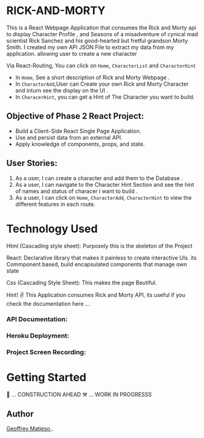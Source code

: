 # RICK-AND-MORTY
This is a React Webpage Application that consumes the Rick and Morty api to display  Character Profile , and Seasons  of a misadventure of cynical mad scientist Rick Sanchez and his good-hearted but fretful grandson Morty Smith.
I created my own API JSON File to extract my data from my application. allowing user to create a new character 

Via React-Routing, You can click on `Home`, `CharacterList` and `CharacterHint`
* In `Home`, See a short description of Rick and Morty Webpage .    
* In `CharacterAdd`,User can Create your own Rick and Morty Character and inturn see the display on the UI .   
* In `CharacerHint`, you can get a Hint of The Character you want to build. 

## Objective of Phase 2 React Project:
* Build a Client-Side React Single Page Application.
* Use and persist data from an external API.
* Apply knowledge of components, props, and state.

## User Stories:
1. As a user, I can create a character and add them to the Database . 
2. As a user, I can navigate to the Character Hint Section and see the hint of names and status of characer i want to build .
3. As a user, I can click on `Home`, `CharacterAdd`, `CharacterHint` to view the different features in each route. 
# Technology Used

Html (Cascading style sheet): Purposely this is the skeleton of the Project

React: Declarative library that makes it painless to create interactive UIs. its Commponent based, build encapsulated components that manage own state

Css (Cascading Style Sheet): This makes the page Beutiful.

Hint! ✌️ This Application consumes Rick and Morty API, its useful if you check the documentation here ...


### API Documentation: 


### Heroku Deployment:


### Project Screen Recording:


# Getting Started

🚧 
... CONSTRUCTION AHEAD
⚒️
... WORK IN PROGRESSS 


## Author 
[Geoffrey Matieso ](https://github.com/Gmatieso).
